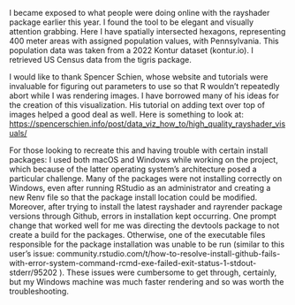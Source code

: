 I became exposed to what people were doing online with the rayshader package earlier this year. I found the tool to be elegant and visually attention grabbing. Here I have spatially intersected hexagons, representing 400 meter areas with assigned population values, with Pennsylvania.   This population data was taken from a 2022 Kontur dataset (kontur.io). I retrieved US Census data from the tigris package. 

I would like to thank Spencer Schien, whose website and tutorials were invaluable for figuring out parameters to use so that R wouldn’t repeatedly abort while I was rendering images. I have borrowed many of his ideas for the creation of this visualization. His tutorial on adding text over top of images helped a good deal as well. Here is something to look at: https://spencerschien.info/post/data_viz_how_to/high_quality_rayshader_visuals/


For those looking to recreate this and having trouble with certain install packages: I used both macOS and Windows while working on the project, which because of the latter operating system’s architecture posed a particular challenge. Many of the packages were not installing correctly on Windows, even after running RStudio as an administrator and creating a new Renv file so that the package install location could be modified. Moreover, after trying to install the latest rayshader and rayrender package versions through Github, errors in installation kept occurring. One prompt change that worked well for me was directing the devtools package to not create a build for the packages. Otherwise, one of the executable files responsible for the package installation was unable to be run (similar to this user’s issue: community.rstudio.com/t/how-to-resolve-install-github-fails-with-error-system-command-rcmd-exe-failed-exit-status-1-stdout-stderr/95202 ). These issues were cumbersome to get through, certainly, but my Windows machine was much faster rendering and so was worth the troubleshooting.
